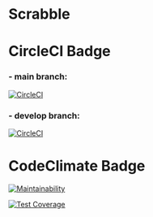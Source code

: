 # Scrabble

# CircleCI Badge

### - main branch:
[![CircleCI](https://dl.circleci.com/status-badge/img/gh/um-computacion-tm/scrabble-2023-Tadedp/tree/main.svg?style=svg)](https://dl.circleci.com/status-badge/redirect/gh/um-computacion-tm/scrabble-2023-Tadedp/tree/main)

### - develop branch:
[![CircleCI](https://dl.circleci.com/status-badge/img/gh/um-computacion-tm/scrabble-2023-Tadedp/tree/develop.svg?style=svg)](https://dl.circleci.com/status-badge/redirect/gh/um-computacion-tm/scrabble-2023-Tadedp/tree/develop)

# CodeClimate Badge
[![Maintainability](https://api.codeclimate.com/v1/badges/e57200e2cb6077584b6f/maintainability)](https://codeclimate.com/github/um-computacion-tm/scrabble-2023-Tadedp/maintainability)

[![Test Coverage](https://api.codeclimate.com/v1/badges/e57200e2cb6077584b6f/test_coverage)](https://codeclimate.com/github/um-computacion-tm/scrabble-2023-Tadedp/test_coverage)